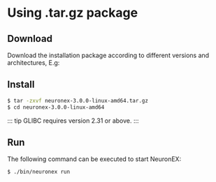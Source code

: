 # Using .tar.gz package

## Download

Download the installation package according to different versions and architectures, E.g:

<!-- ```bash
$ wget https://www.emqx.com/en/downloads/neuron/2.4.0/neuronex-2.4.0-linux-amd64.tar.gz
``` -->

## Install

```bash
$ tar -zxvf neuronex-3.0.0-linux-amd64.tar.gz
$ cd neuronex-3.0.0-linux-amd64
```

::: tip 
GLIBC requires version 2.31 or above.
:::

## Run

The following command can be executed to start NeuronEX:

```bash
$ ./bin/neuronex run
```

